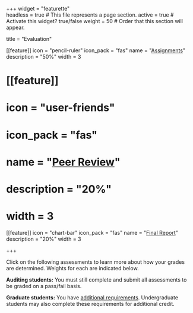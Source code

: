 +++
widget = "featurette"  
headless = true  # This file represents a page section.
active = true  # Activate this widget? true/false
weight = 50  # Order that this section will appear.

title = "Evaluation"

[[feature]]
  icon = "pencil-ruler"
  icon_pack = "fas"
  name = "[Assignments](/evaluation/assignments)"
  description = "50%"
  width = 3
  
# [[feature]]
#   icon = "user-friends"
#   icon_pack = "fas"
#   name = "[Peer Review](/evaluation/peer-review)"
#   description = "20%"  
#   width = 3

[[feature]]
  icon = "chart-bar"
  icon_pack = "fas"
  name = "[Final Report](/evaluation/final-report)"
  description = "20%"
  width = 3

+++

Click on the following assessments to learn more about how your grades are determined. Weights for each are indicated below.

**Auditing students:** You must still complete and submit all assessments to be graded on a pass/fail basis.

**Graduate students:** You have [additional requirements](/evaluation/graduate-students). Undergraduate students may also complete these requirements for additional credit.

